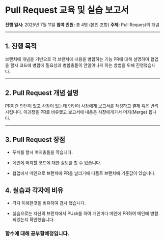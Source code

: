 # Pull Request 교육 및 실습 보고서

**진행 일시:** 2025년 7월 11일
**참여 인원:** 총 4명 (본인 포함)
**주제:** Pull Request의 개념

---

## 1. 진행 목적

브랜치에 개념을 기반으로 각 브랜치에 내용을 병합하는 기능 PR에 대해 설명하여 협업을 할시 코드에 병합에 필요성과 병합충돌이 안일어나게 하는 방법을 위해 진행했습니다.

---

## 2. Pull Request 개념 설명

PR이란 인턴이 있고 사장이 있는데 인턴이 사장에게 보고서를 작성하고 결제 혹은 반려 시킵니다. 이과정을 PR로 비유했고
보고서에 내용은 사장에게가서 머지(Merge) 됩니다.

---

## 3. Pull Request 장점

- 푸쉬를 할시 머지충돌을 막습니다.

- 메인에 머지할 코드에 대한 검토를 할 수 있습니다.

- 협업에서 메인으로 브랜치에 PR을 날리기에 디폴트 브랜치에 기준값이 있습니다.

## 4. 실습과 각자에 비유

- 각자 이해한것을 비유하여 검사 했습니다.

- 실습으로는 자신의 브랜치에서 PUsh를 하여 개인마다 메인에 PR하여 메인에 병합되었는지 확인했습니다.

### 함수에 대해 공부할예정입니다.
